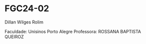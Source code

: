 # FGC24-02

Dillan Wilges Rolim

Faculdade: Unisinos
Porto Alegre
Professora: ROSSANA BAPTISTA QUEIROZ
